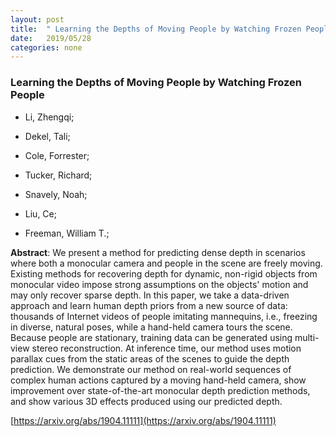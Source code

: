 ```yaml
---
layout: post
title:  " Learning the Depths of Moving People by Watching Frozen People"
date:   2019/05/28
categories: none
---
```




### Learning the Depths of Moving People by Watching Frozen People



* Li, Zhengqi; 

* Dekel, Tali; 

* Cole, Forrester; 

* Tucker, Richard; 

* Snavely, Noah; 

* Liu, Ce; 

* Freeman, William T.; 





**Abstract**:  We present a method for predicting dense depth in scenarios where both a monocular camera and people in the scene are freely moving. Existing methods for recovering depth for dynamic, non-rigid objects from monocular video impose strong assumptions on the objects&#39; motion and may only recover sparse depth. In this paper, we take a data-driven approach and learn human depth priors from a new source of data: thousands of Internet videos of people imitating mannequins, i.e., freezing in diverse, natural poses, while a hand-held camera tours the scene. Because people are stationary, training data can be generated using multi-view stereo reconstruction. At inference time, our method uses motion parallax cues from the static areas of the scenes to guide the depth prediction. We demonstrate our method on real-world sequences of complex human actions captured by a moving hand-held camera, show improvement over state-of-the-art monocular depth prediction methods, and show various 3D effects produced using our predicted depth. 



 [https://arxiv.org/abs/1904.11111](https://arxiv.org/abs/1904.11111) 

